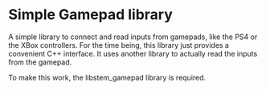 # Simple Gamepad library

A simple library to connect and read inputs from gamepads, like the PS4
or the XBox controllers. For the time being, this library just provides
a convenient C++ interface. It uses another library to actually read the
inputs from the gamepad.

To make this work, the libstem\_gamepad library is required.
